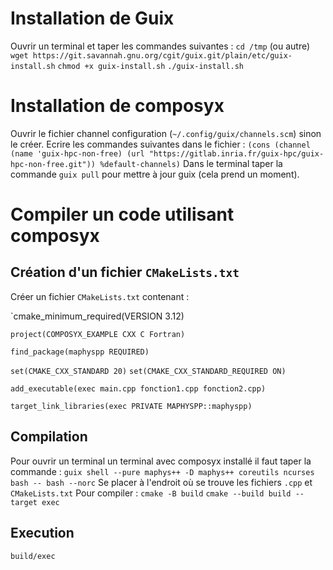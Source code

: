 # Installation de Guix

Ouvrir un terminal et taper les commandes suivantes :
`cd /tmp` (ou autre)
`wget https://git.savannah.gnu.org/cgit/guix.git/plain/etc/guix-install.sh` 
`chmod +x guix-install.sh`
`./guix-install.sh`

# Installation de composyx

Ouvrir le fichier channel configuration (`~/.config/guix/channels.scm`) sinon le créer. Ecrire les commandes suivantes dans le fichier :
`(cons (channel
        (name 'guix-hpc-non-free)
        (url "https://gitlab.inria.fr/guix-hpc/guix-hpc-non-free.git"))
      %default-channels)`
Dans le terminal taper la commande `guix pull` pour mettre à jour guix (cela prend un moment).

# Compiler un code utilisant composyx

## Création d'un fichier `CMakeLists.txt`

Créer un fichier `CMakeLists.txt` contenant :

`cmake_minimum_required(VERSION 3.12)

`project(COMPOSYX_EXAMPLE CXX C Fortran)`

`find_package(maphyspp REQUIRED)`

`set(CMAKE_CXX_STANDARD 20)`
`set(CMAKE_CXX_STANDARD_REQUIRED ON)`

`add_executable(exec main.cpp fonction1.cpp fonction2.cpp)`

`target_link_libraries(exec PRIVATE MAPHYSPP::maphyspp)`

## Compilation 

Pour ouvrir un terminal un terminal avec composyx installé il faut taper la commande :
`guix shell --pure maphys++ -D maphys++ coreutils ncurses bash -- bash --norc`
Se placer à l'endroit où se trouve les fichiers `.cpp` et `CMakeLists.txt`
Pour compiler :
`cmake -B build`
`cmake --build build --target exec`

## Execution

`build/exec`






